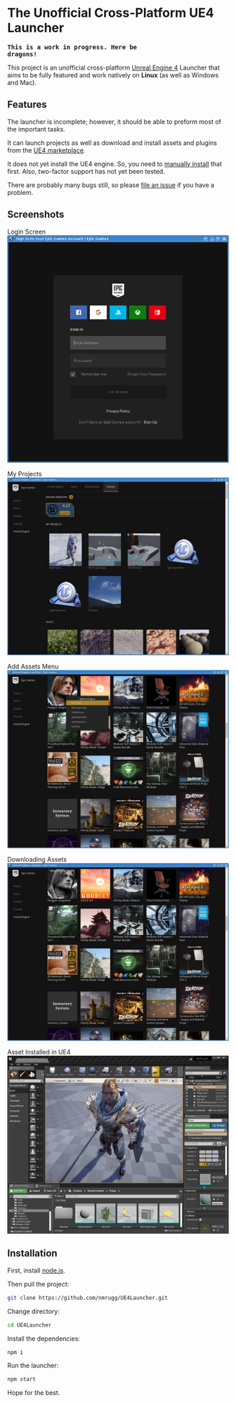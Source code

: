 <h1>The Unofficial Cross-Platform UE4 Launcher</h1>

<strong><pre>This is a work in progress. Here be dragons!</pre></strong>

This project is an unofficial cross-platform <a href="https://www.unrealengine.com/">Unreal Engine 4</a> Launcher that aims to be fully featured and work natively on <strong>Linux</strong> (as well as Windows and Mac).

<h2>Features</h2>

The launcher is incomplete; however, it should be able to preform most of the important tasks.

It can launch projects as well as download and install assets and plugins from the <a href="https://www.unrealengine.com/marketplace/en-US/store">UE4 marketplace</a>.

It does not yet install the UE4 engine. So, you need to <a href=https://docs.unrealengine.com/en-US/GettingStarted/Installation>manually install</a> that first. Also, two-factor support has not yet been tested.

There are probably many bugs still, so please <a href="https://github.com/nmrugg/UE4Launcher/issues/new">file an issue</a> if you have a problem.

<h2>Screenshots</h2>

Login Screen
![Alt Login Screen](docs/images/0-login.png)

My Projects
![Alt My Projects](docs/images/1-my-projects.jpg)

Add Assets Menu
![Alt Add Assets Menu](docs/images/2-asset-menu.jpg)

Downloading Assets
![Alt Downloading Assets](docs/images/3-downloading-asset.jpg)

Asset Installed in UE4
![Alt Asset Installed](docs/images/4-in-ue4.jpg)

<h2>Installation</h2>

First, install <a href=https://nodejs.org/en/download/>node.js</a>.

Then pull the project:
```bash
git clone https://github.com/nmrugg/UE4Launcher.git
```

Change directory:
```bash
cd UE4Launcher
```

Install the dependencies:
```bash
npm i
```

Run the launcher:
```bash
npm start
```

Hope for the best.
